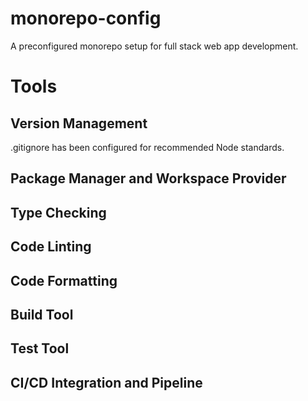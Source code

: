 # monorepo-config
A preconfigured monorepo setup for full stack web app development.

# Tools
## Version Management
.gitignore has been configured for recommended Node standards.
## Package Manager and Workspace Provider
## Type Checking
## Code Linting
## Code Formatting
## Build Tool
## Test Tool
## CI/CD Integration and Pipeline
